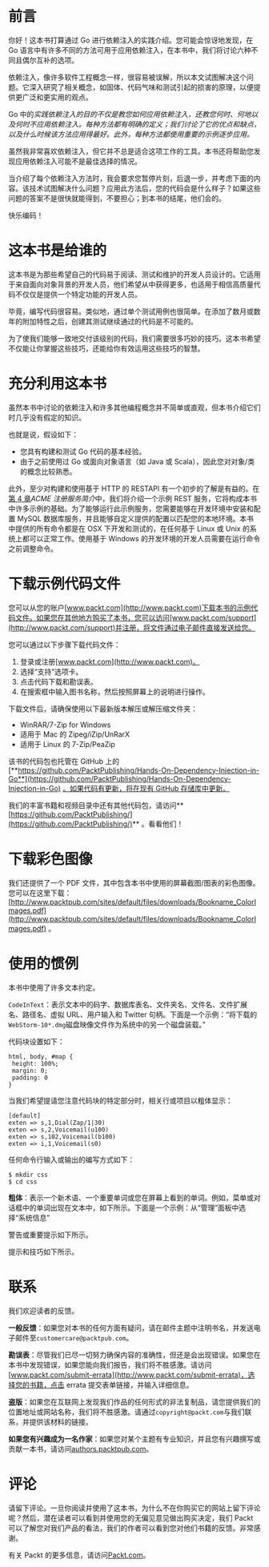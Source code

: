 # 前言

你好！这本书打算通过 Go 进行依赖注入的实践介绍。您可能会惊讶地发现，在 Go 语言中有许多不同的方法可用于应用依赖注入，在本书中，我们将讨论六种不同且偶尔互补的选项。

依赖注入，像许多软件工程概念一样，很容易被误解，所以本文试图解决这个问题。它深入研究了相关概念，如固体、代码气味和测试引起的损害的原理，以便提供更广泛和更实用的观点。

Go 中的*实践依赖注入的目的不仅是教您如何应用依赖注入，还教您何时、何地以及何时不应用依赖注入。每种方法都有明确的定义；我们讨论了它的优点和缺点，以及什么时候该方法应用得最好。此外，每种方法都使用重要的示例逐步应用。*

虽然我非常喜欢依赖注入，但它并不总是适合这项工作的工具。本书还将帮助您发现应用依赖注入可能不是最佳选择的情况。

当介绍了每个依赖注入方法时，我会要求您暂停片刻，后退一步，并考虑下面的内容。该技术试图解决什么问题？应用此方法后，您的代码会是什么样子？如果这些问题的答案不是很快就能得到，不要担心；到本书的结尾，他们会的。

快乐编码！

# 这本书是给谁的

这本书是为那些希望自己的代码易于阅读、测试和维护的开发人员设计的。它适用于来自面向对象背景的开发人员，他们希望从中获得更多，也适用于相信高质量代码不仅仅是提供一个特定功能的开发人员。

毕竟，编写代码很容易。类似地，通过单个测试用例也很简单。在添加了数月或数年的附加特性之后，创建其测试继续通过的代码是不可能的。

为了使我们能够一致地交付该级别的代码，我们需要很多巧妙的技巧。这本书希望不仅能让你掌握这些技巧，还能给你有效运用这些技巧的智慧。

# 充分利用这本书

虽然本书中讨论的依赖注入和许多其他编程概念并不简单或直观，但本书介绍它们时几乎没有假定的知识。

也就是说，假设如下：

*   您具有构建和测试 Go 代码的基本经验。
*   由于之前使用过 Go 或面向对象语言（如 Java 或 Scala），因此您对对象/类的概念比较熟悉。

此外，至少对构建和使用基于 HTTP 的 RESTAPI 有一个初步的了解是有益的。在[第 4 章](04.html)*ACME 注册服务简介*中，我们将介绍一个示例 REST 服务，它将构成本书中许多示例的基础。为了能够运行此示例服务，您需要能够在开发环境中安装和配置 MySQL 数据库服务，并且能够自定义提供的配置以匹配您的本地环境。本书中提供的所有命令都是在 OSX 下开发和测试的，在任何基于 Linux 或 Unix 的系统上都可以正常工作。使用基于 Windows 的开发环境的开发人员需要在运行命令之前调整命令。

# 下载示例代码文件

您可以从您的账户[www.packt.com](http://www.packt.com)下载本书的示例代码文件。如果您在其他地方购买了本书，您可以访问[www.packt.com/support](http://www.packt.com/support)并注册，将文件通过电子邮件直接发送给您。

您可以通过以下步骤下载代码文件：

1.  登录或注册[www.packt.com](http://www.packt.com)。
2.  选择“支持”选项卡。
3.  点击代码下载和勘误表。
4.  在搜索框中输入图书名称，然后按照屏幕上的说明进行操作。

下载文件后，请确保使用以下最新版本解压或解压缩文件夹：

*   WinRAR/7-Zip for Windows
*   适用于 Mac 的 Zipeg/iZip/UnRarX
*   适用于 Linux 的 7-Zip/PeaZip

该书的代码包也托管在 GitHub 上的[**https://github.com/PacktPublishing/Hands-On-Dependency-Injection-in-Go**](https://github.com/PacktPublishing/Hands-On-Dependency-Injection-in-Go) [。如果代码有更新，将在现有 GitHub 存储库中更新。](https://github.com/PacktPublishing/Hands-On-Dependency-Injection-in-Go)

我们的丰富书籍和视频目录中还有其他代码包，请访问**[https://github.com/PacktPublishing/](https://github.com/PacktPublishing/)** 。看看他们！

# 下载彩色图像

我们还提供了一个 PDF 文件，其中包含本书中使用的屏幕截图/图表的彩色图像。您可以在这里下载：[http://www.packtpub.com/sites/default/files/downloads/Bookname_ColorImages.pdf](http://www.packtpub.com/sites/default/files/downloads/Bookname_ColorImages.pdf) 。

# 使用的惯例

本书中使用了许多文本约定。

`CodeInText`：表示文本中的码字、数据库表名、文件夹名、文件名、文件扩展名、路径名、虚拟 URL、用户输入和 Twitter 句柄。下面是一个示例：“将下载的`WebStorm-10*.dmg`磁盘映像文件作为系统中的另一个磁盘装载。”

代码块设置如下：

```
html, body, #map {
 height: 100%; 
 margin: 0;
 padding: 0
}
```

当我们希望提请您注意代码块的特定部分时，相关行或项目以粗体显示：

```
[default]
exten => s,1,Dial(Zap/1|30)
exten => s,2,Voicemail(u100)
exten => s,102,Voicemail(b100)
exten => i,1,Voicemail(s0)
```

任何命令行输入或输出的编写方式如下：

```
$ mkdir css
$ cd css
```

**粗体**：表示一个新术语、一个重要单词或您在屏幕上看到的单词。例如，菜单或对话框中的单词出现在文本中，如下所示。下面是一个示例：从“管理”面板中选择“系统信息”

警告或重要提示如下所示。

提示和技巧如下所示。

# 联系

我们欢迎读者的反馈。

**一般反馈**：如果您对本书的任何方面有疑问，请在邮件主题中注明书名，并发送电子邮件至`customercare@packtpub.com`。

**勘误表**：尽管我们已尽一切努力确保内容的准确性，但还是会出现错误。如果您在本书中发现错误，如果您能向我们报告，我们将不胜感激。请访问[www.packt.com/submit-errata](http://www.packt.com/submit-errata)，选择您的书籍，点击 errata 提交表单链接，并输入详细信息。

**盗版**：如果您在互联网上发现我们作品的任何形式的非法复制品，请您提供我们的位置地址或网站名称，我们将不胜感激。请通过`copyright@packt.com`与我们联系，并提供该材料的链接。

**如果您有兴趣成为一名作家**：如果您对某个主题有专业知识，并且您有兴趣撰写或贡献一本书，请访问[authors.packtpub.com](http://authors.packtpub.com/)。

# 评论

请留下评论。一旦你阅读并使用了这本书，为什么不在你购买它的网站上留下评论呢？然后，潜在读者可以看到并使用您的无偏见意见做出购买决定，我们 Packt 可以了解您对我们产品的看法，我们的作者可以看到您对他们书籍的反馈。非常感谢。

有关 Packt 的更多信息，请访问[Packt.com](http://www.packt.com/)。
